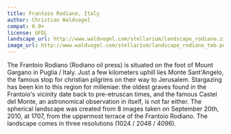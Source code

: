 ```yaml
---
title: Frantoio Rodiano, Italy
author: Christian Waldvogel
compat: 0.9+
license: GFDL
landscape_url: http://www.waldvogel.com/stellarium/landscape_rodiano.zip
image_url: http://www.waldvogel.com/stellarium/landscape_rodiano_tmb.png
---
```

The Frantoio Rodiano (Rodiano oil press) is situated on the foot of Mount Gargano in Puglia / Italy. Just a few kilometers uphill lies Monte Sant'Angelo, the famous stop for christian pilgrims on their way to Jerusalem. Stargazing has been kin to this region for milleniae: the oldest graves found in the Frantoio's vicinity date back to pre-etruscan times, and the famous Castel del Monte, an astronomical observation in itself, is not far either. The spherical landscape was created from 8 images taken on September 20th, 2010, at 1707, from the uppermost terrace of the Frantoio Rodiano. The landscape comes in three resolutions (1024 / 2048 / 4096).